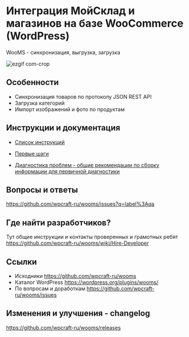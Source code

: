 # Интеграция МойСклад и магазинов на базе WooCommerce (WordPress)

WooMS - синхронизация, выгрузка, загрузка

![ezgif com-crop](https://user-images.githubusercontent.com/1852897/83941610-70d42980-a7f5-11ea-9172-65e032e47026.gif)


## Особенности

* Синхронизация товаров по протоколу JSON REST API
* Загрузка категорий
* Импорт изображений и фото по продуктам


## Инструкции и документация

- [Список инструкций](https://github.com/wpcraft-ru/wooms/wiki)

- [Первые шаги](https://github.com/wpcraft-ru/wooms/wiki/GettingStarted)

- [Диагностика проблем - общие рекомендации по сборку информации для первичной диагностики](https://github.com/wpcraft-ru/wooms/wiki/Diagnostics)


## Вопросы и ответы

https://github.com/wpcraft-ru/wooms/issues?q=label%3Aqa

## Где найти разработчиков?

Тут общие инструкции и контакты проверенных и грамотных ребят https://github.com/wpcraft-ru/wooms/wiki/Hire-Developer


## Ссылки

- Исходники https://github.com/wpcraft-ru/wooms
- Каталог WordPress https://wordpress.org/plugins/wooms/
- По вопросам и доработкам https://github.com/wpcraft-ru/wooms/issues


## Изменения и улучшения - changelog

https://github.com/wpcraft-ru/wooms/releases
